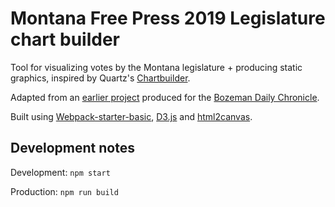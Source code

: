 # Montana Free Press 2019 Legislature chart builder

Tool for visualizing votes by the Montana legislature + producing static graphics, inspired by Quartz's [Chartbuilder](http://quartz.github.io/Chartbuilder/).

Adapted from an [earlier project](https://github.com/eidietrich/mt-leg-vote-viz) produced for the [Bozeman Daily Chronicle](https://www.bozemandailychronicle.com/).

Built using [Webpack-starter-basic](https://github.com/lifenautjoe/webpack-starter-basic), [D3.js](https://d3js.org) and [html2canvas](https://html2canvas.hertzen.com/).

## Development notes

Development: ```npm start```

Production: ```npm run build```